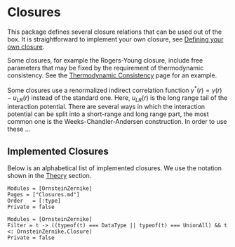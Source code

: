 # Closures

This package defines several closure relations that can be used out of the box. It is straightforward to implement your own closure, see [Defining your own closure](@ref). 

Some closures, for example the Rogers-Young closure, include free parameters that may be fixed by the requirement of thermodynamic consistency. See the [Thermodynamic Consistency](@ref) page for an example. 

Some closures use a renormalized indirect correlation function $\gamma^*(r) = \gamma(r) - u_{LR}(r)$ instead of the standard one. Here, $u_{LR}(r)$ is the long range tail of the interaction potential. There are several ways in which the interaction potential can be split into a short-range and long range part, the most common one is the Weeks-Chandler-Andersen construction. In order to use these ... 

## Implemented Closures
Below is an alphabetical list of implemented closures. We use the notation shown in the [Theory](@ref) section.

```@index
Modules = [OrnsteinZernike]
Pages = ["Closures.md"]
Order   = [:type]
Private = false
```

```@autodocs
Modules = [OrnsteinZernike]
Filter = t -> ((typeof(t) === DataType || typeof(t) === UnionAll) && t <: OrnsteinZernike.Closure)
Private = false
```